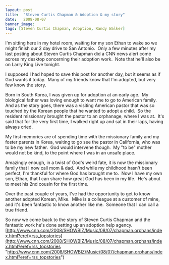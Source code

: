```yaml
---
layout: post
title:  "Steven Curtis Chapman & Adoption & my story"
date:   2008-08-07
banner_image: 
tags: [Steven Curtis Chapman, Adoption, Randy Walker]
---
```


I'm sitting here in my hotel room, waiting for my son Ethan to wake so we might finish our 2 day drive to San Antonio.  Only a few minutes after my last posting about Steven Curtis Chapman did a CNN news alert come across my desktop concerning their adoption work.  Note that he'll also be on Larry King Live tonight.

I supposed I had hoped to save this post for another day, but it seems as if God wants it today.  Many of my friends know that I'm adopted, but very few know the story.

Born in South Korea, I was given up for adoption at an early age.  My biological father was loving enough to want me to go to American family.  And as the story goes, there was a visiting American pastor that was so touched by the Korean people that he wanted to adopt a child.  So the resident missionary brought the pastor to an orphanage, where I was at.  It's said that for the very first time, I walked right up and sat in their laps, having always cried.

My first memories are of spending time with the missionary family and my foster parents in Korea, waiting to go see the pastor in California, who was to be my new father.  God would intervene though.  My "to be" mother would not be kind, to the point where I was in an unsafe place.

Amazingly enough, in a twist of God's weird fate, it is now the missionary family that I now call mom & dad.  And while my childhood hasn't been perfect, I'm thankful for where God has brought me to.  Now I have my own son, Ethan, that I can share how great God has been in my life.  He's about to meet his 2nd cousin for the first time.

Over the past couple of years, I've had the opportunity to get to know another adopted Korean, Mike.  Mike is a colleague at a customer of mine, and it's been fantastic to know another like me.  Someone that I can call a true friend.

So now we come back to the story of Steven Curtis Chapman and the fantastic work he's done setting up an adoption help agency.  [http://www.cnn.com/2008/SHOWBIZ/Music/08/07/chapman.orphans/index.html?eref=rss_topstories](http://www.cnn.com/2008/SHOWBIZ/Music/08/07/chapman.orphans/index.html?eref=rss_topstories "http://www.cnn.com/2008/SHOWBIZ/Music/08/07/chapman.orphans/index.html?eref=rss_topstories")